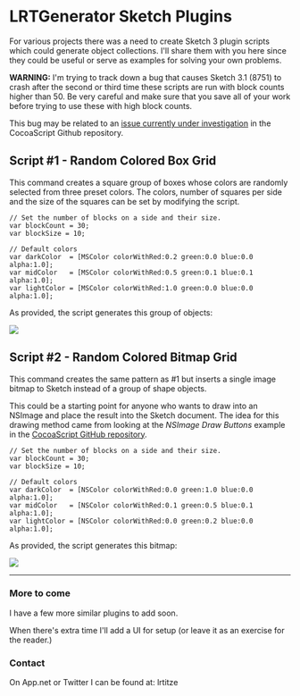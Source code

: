 # LRTGenerator Sketch Plugins

For various projects there was a need to create Sketch 3 plugin scripts which could generate object collections. I'll share them with you here since they could be useful or serve as examples for solving your own problems.

**WARNING:** I'm trying to track down a bug that causes Sketch 3.1 (8751) to crash after the second or third time these scripts are run with block counts higher than 50. Be very careful and make sure that you save all of your work before trying to use these with high block counts.

This bug may be related to an [issue currently under investigation](https://github.com/ccgus/CocoaScript/issues/8) in the CocoaScript Github repository.

## Script #1 - Random Colored Box Grid

This command creates a square group of boxes whose colors are randomly selected from three preset colors. The colors, number of squares per side and the size of the squares can be set by modifying the script.

```
// Set the number of blocks on a side and their size.
var blockCount = 30;
var blockSize = 10;

// Default colors
var darkColor  = [MSColor colorWithRed:0.2 green:0.0 blue:0.0 alpha:1.0];
var midColor   = [MSColor colorWithRed:0.5 green:0.1 blue:0.1 alpha:1.0];
var lightColor = [MSColor colorWithRed:1.0 green:0.0 blue:0.0 alpha:1.0];
```

As provided, the script generates this group of objects:

![](http://lrtitze.github.io/Sketch-Plugins-LRTGenerators/images/script-noise-box.png)


## Script #2 - Random Colored Bitmap Grid

This command creates the same pattern as #1 but inserts a single image bitmap to Sketch instead of a group of shape objects.

This could be a starting point for anyone who wants to draw into an NSImage and place the result into the Sketch document. The idea for this drawing method came from looking at the *NSImage Draw Buttons* example in the [CocoaScript GitHub repository](https://github.com/ccgus/CocoaScript).

```
// Set the number of blocks on a side and their size.
var blockCount = 30;
var blockSize = 10;

// Default colors
var darkColor  = [NSColor colorWithRed:0.0 green:1.0 blue:0.0 alpha:1.0];
var midColor   = [NSColor colorWithRed:0.1 green:0.5 blue:0.1 alpha:1.0];
var lightColor = [NSColor colorWithRed:0.0 green:0.2 blue:0.0 alpha:1.0];
```

As provided, the script generates this bitmap:

![](http://lrtitze.github.io/Sketch-Plugins-LRTGenerators/images/script-noise-bit.png)

---

### More to come

I have a few more similar plugins to add soon.

When there's extra time I'll add a UI for setup (or leave it as an exercise for the reader.)

### Contact
On App.net or Twitter I can be found at: lrtitze
